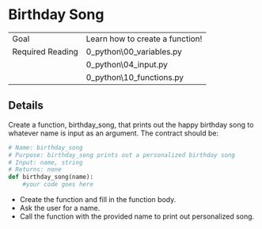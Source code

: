# Birthday Song

|||
|---|---|
|Goal|Learn how to create a function!|
|Required Reading| 0_python\00_variables.py|
||0_python\04_input.py|
||0_python\10_functions.py|

## Details
Create a function, birthday_song, that prints out the happy birthday song to whatever name is input as an argument. The contract should be:

```python
# Name: birthday_song
# Purpose: birthday_song prints out a personalized birthday song
# Input: name, string 
# Returns: none
def birthday_song(name): 
	#your code goes here
```

- Create the function and fill in the function body.
- Ask the user for a name.
- Call the function with the provided name to print out personalized song.
